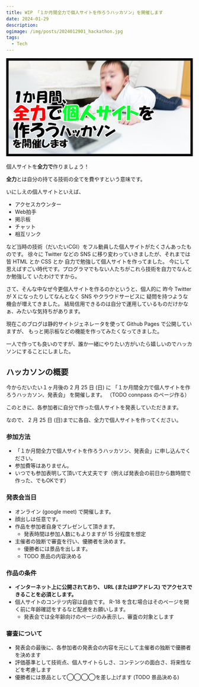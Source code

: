 ```yaml
---
title: WIP 「１か月間全力で個人サイトを作ろうハッカソン」を開催します
date: 2024-01-29
description:
ogimage: /img/posts/2024012901_hackathon.jpg
tags:
  - Tech
---
```


![2024012901_hackathon.jpg](/img/posts/2024012901_hackathon.jpg)

個人サイトを**全力で**作りましょう！

**全力**とは自分の持てる技術の全てを費やすという意味です。

いにしえの個人サイトといえば、

- アクセスカウンター
- Web拍手
- 掲示板
- チャット
- 相互リンク

など当時の技術（だいたいCGI）をフル動員した個人サイトがたくさんあったものです。
徐々に Twitter などの SNS に移り変わっていきましたが、それまでは皆 HTML とか CSS
とか 自力で勉強して個人サイトを作ってました。
今にして思えばすごい時代です。プログラマでもない人たちがこれら技術を自力でなんとか勉強して
いたわけですから。

さて、そんな中なぜ今更個人サイトを作るのかというと、個人的に 昨今 Twitter が X
になったりしてなんとなく SNS やクラウドサービスに
疑問を持つような機会が増えてきました。
結局信用できるのは自分で運用しているものだけかなぁ、みたいな気持ちがあります。

現在このブログは静的サイトジェネレータを使って Github Pages で公開していますが、
もっと掲示板などの機能を作ってみたくなってきました。

一人で作っても良いのですが、誰か一緒にやりたい方がいたら嬉しいのでハッカソンにすることにしました。

## ハッカソンの概要

<!-- TODO connpass のリンク -->

今からだいたい１ヶ月後の 2 月 25 日 (日) に
「１か月間全力で個人サイトを作ろうハッカソン、発表会」 を開催します。 （TODO
connpass のページ作る）

このときに、各参加者に自分で作った個人サイトを発表していただきます。

なので、 2 月 25 日 (日)までに各自、全力で個人サイトを作ってください。

### 参加方法

- 「１か月間全力で個人サイトを作ろうハッカソン、発表会」に申し込んでください。
- 参加費等はありません。
- いつでも参加表明して頂いて大丈夫です（例えば発表会の前日から数時間で作った、でもOKです）

### 発表会当日

- オンライン (google meet) で開催します。
- 顔出しは任意です。
- 作品を参加者自身でプレゼンして頂きます。
  - 発表時間は参加人数にもよりますが 15 分程度を想定
- 主催者の独断で審査を行い、優勝者を決めます。
  - 優勝者には景品を出します。
  - TODO 景品の内容決める

### 作品の条件

- **インターネット上に公開されており、 URL (またはIPアドレス)
  でアクセスできることを必須とします。**
- 個人サイトのコンテツ内容は自由です。 R-18
  を含む場合はそのページを開く前に年齢確認をするなど配慮をお願いします。
  - 発表会では全年齢向けのページのみ表示し、審査の対象とします

### 審査について

- 発表会の最後に、各参加者の発表会の内容を元にして主催者の独断で優勝者を決めます
- 評価基準として技術点、個人サイトらしさ、コンテンツの面白さ、将来性などを考慮します
- 優勝者には景品として◯◯◯◯を差し上げます (TODO 景品決める)
